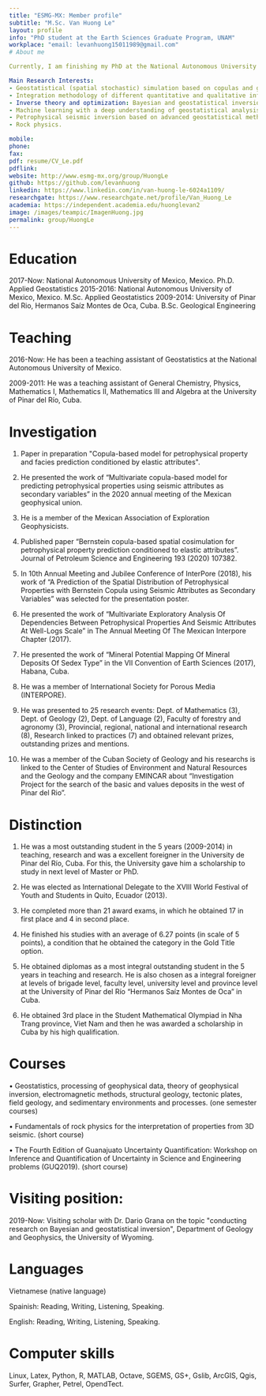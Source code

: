 ```yaml
---
title: "ESMG-MX: Member profile"
subtitle: "M.Sc. Van Huong Le"
layout: profile
info: "PhD student at the Earth Sciences Graduate Program, UNAM"
workplace: "email: levanhuong15011989@gmail.com"
# About me 

Currently, I am finishing my PhD at the National Autonomous University of Mexico, Mexico. The title of my doctoral thesis is "Copula-based modeling for petrophysical property prediction using seismic attributes as secondary variables".

Main Research Interests:
- Geostatistical (spatial stochastic) simulation based on copulas and global optimization methods (simulated annealing, differential evolution).
- Integration methodology of different quantitative and qualitative information based on advanced geostatistical methods for reservoir characterization.
- Inverse theory and optimization: Bayesian and geostatistical inversion.
- Machine learning with a deep understanding of geostatistical analysis.
- Petrophysical seismic inversion based on advanced geostatistical methods and quantification of uncertainty.
- Rock physics.

mobile: 
phone:  
fax:  
pdf: resume/CV_Le.pdf
pdflink:
website: http://www.esmg-mx.org/group/HuongLe
github: https://github.com/levanhuong
linkedin: https://www.linkedin.com/in/van-huong-le-6024a1109/
researchgate: https://www.researchgate.net/profile/Van_Huong_Le
academia: https://independent.academia.edu/huonglevan2
image: /images/teampic/ImagenHuong.jpg
permalink: group/HuongLe
---
```


# Education

2017-Now:  National Autonomous University of Mexico, Mexico.    Ph.D. Applied Geostatistics
2015-2016: National Autonomous University of Mexico, Mexico.    M.Sc. Applied Geostatistics
2009-2014: University of Pinar del Rio, Hermanos Saíz Montes de Oca, Cuba.   B.Sc. Geological Engineering

# Teaching

2016-Now: He has been a teaching assistant of Geostatistics at the National Autonomous University of Mexico.

2009-2011: He was a teaching assistant of General Chemistry, Physics, Mathematics I, Mathematics II, Mathematics III and Algebra at the University of Pinar del Río, Cuba.

# Investigation

1. Paper in preparation "Copula-based model for petrophysical property and facies prediction conditioned by elastic attributes".

2. He presented the work of “Multivariate copula-based model for predicting petrophysical properties using seismic attributes as secondary variables” in the 2020 annual meeting of the Mexican geophysical union.

3. He is a member of the Mexican Association of Exploration Geophysicists.

4. Published paper “Bernstein copula-based spatial cosimulation for petrophysical property prediction conditioned to elastic attributes”. Journal of Petroleum Science and Engineering 193 (2020) 107382.

5. In 10th Annual Meeting and Jubilee Conference of InterPore (2018), his work of “A Prediction of the Spatial Distribution of Petrophysical Properties with Bernstein Copula using Seismic Attributes as Secondary Variables” was selected for the presentation poster.

6. He presented the work of “Multivariate Exploratory Analysis Of Dependencies Between Petrophysical Properties And Seismic Attributes At Well-Logs Scale” in The Annual Meeting Of The Mexican Interpore Chapter (2017).

7. He presented the work of “Mineral Potential Mapping Of Mineral Deposits Of Sedex Type” in the VII Convention of Earth Sciences (2017), Habana, Cuba.

8. He was a member of International Society for Porous Media (INTERPORE).

9. He was presented to 25 research events: Dept. of Mathematics (3), Dept. of Geology (2), Dept. of Language (2), Faculty of forestry and agronomy (3), Provincial, regional, national and international research (8), Research linked to practices (7) and obtained relevant prizes, outstanding prizes and mentions.

10. He was a member of the Cuban Society of Geology and his researchs is linked to the Center of Studies of Environment and Natural Resources and the Geology and the company EMINCAR about “Investigation Project for the search of the basic and values deposits in the west of Pinar del Rio”.

# Distinction

1. He was a most outstanding student in the 5 years (2009-2014) in teaching, research and was a excellent foreigner in the University de Pinar del Río, Cuba. For this, the University gave him a scholarship to study in next level of Master or PhD.

2. He was elected as International Delegate to the XVIII World Festival of Youth and Students in Quito, Ecuador (2013).

3. He completed more than 21 award exams, in which he obtained 17 in first place and 4 in second place.

4. He finished his studies with an average of 6.27 points (in scale of 5 points), a condition that he obtained the category in the Gold Title option.

5. He obtained diplomas as a most integral outstanding student in the 5 years in teaching and research. He is also chosen as a integral foreigner at levels of brigade level, faculty level, university level and province level at the University of Pinar del Río “Hermanos Saíz Montes de Oca” in Cuba.

6. He obtained 3rd place in the Student Mathematical Olympiad in Nha Trang province, Viet Nam and then he was awarded a scholarship in Cuba by his high qualification.
       
# Courses 

• Geostatistics, processing of geophysical data, theory of geophysical inversion, electromagnetic methods, structural geology, tectonic plates, field geology, and sedimentary environments and processes. (one semester courses)

• Fundamentals of rock physics for the interpretation of properties from 3D seismic. (short course)

• The Fourth Edition of Guanajuato Uncertainty Quantification: Workshop on Inference and Quantification of Uncertainty in Science and Engineering problems (GUQ2019). (short course)

# Visiting position:

2019-Now: Visiting scholar with Dr. Dario Grana on the topic "conducting research on Bayesian and geostatistical inversion", Department of Geology and Geophysics, the University of Wyoming.

# Languages 
Vietnamese (native language)

Spainish: Reading, Writing, Listening, Speaking.

English: Reading, Writing, Listening, Speaking.

# Computer skills

Linux, Latex, Python, R, MATLAB, Octave, SGEMS, GS+, Gslib, ArcGIS, Qgis, Surfer, Grapher, Petrel, OpendTect.

